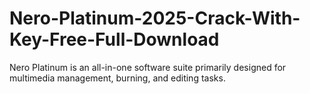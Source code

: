 # Nero-Platinum-2025-Crack-With-Key-Free-Full-Download
Nero Platinum is an all-in-one software suite primarily designed for multimedia management, burning, and editing tasks.
